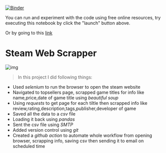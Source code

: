 

[![Binder](https://mybinder.org/badge_logo.svg)](https://mybinder.org/v2/gh/rahul-netizen/steam_scrapper/HEAD?labpath=Steam_scrapper_Tutorial.ipynb)

You can run and experiment with the code using free online resources, try executing this notebook by click the "launch" button above.

Or by going to this [link](https://mybinder.org/v2/gh/rahul-netizen/steam_scrapper/HEAD?labpath=Steam_scrapper_Tutorial.ipynb)


# Steam Web Scrapper
![img](https://cdn.cloudflare.steamstatic.com/store/home/store_home_share.jpg)

> In this project I did following things:

- Used *selenium* to run the browser to open the steam website
- Navigated to topsellers page, scrapped game titles for info like name,price,date of game title using *beautiful soup*
- Using *requests* to get page for each tiltle then scrapped info like review,rating,description,tags,publisher,developer of game
- Saved all the data to a *csv* file
- Loading it back using *pandas*
- Sent the csv file using *SMTP*
- Added version control using *git*
- Created a *github action* to automate whole workflow from opening browser, scrapping info, saving csv then sending it to email on scheduled time
